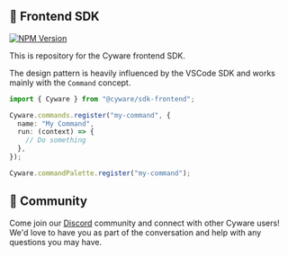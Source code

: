 ## 👋 Frontend SDK

[![NPM Version](https://img.shields.io/npm/v/@cyware/sdk-frontend?style=for-the-badge)](https://www.npmjs.com/package/@cyware/sdk-frontend)

This is repository for the Cyware frontend SDK.

The design pattern is heavily influenced by the VSCode SDK and works mainly with the `Command` concept.

```typescript
import { Cyware } from "@cyware/sdk-frontend";

Cyware.commands.register("my-command", {
  name: "My Command",
  run: (context) => {
    // Do something
  },
});

Cyware.commandPalette.register("my-command");
```

## 💚 Community

Come join our [Discord](https://links.khulnasoft.com/www-discord) community and connect with other Cyware users! We'd love to have you as part of the conversation and help with any questions you may have.